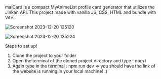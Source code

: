 malCard is a compact MyAnimeList profile card generator that utilizes the Jinkan API. This project made with vanilla JS, CSS, HTML and bundle with Vite.

![Screenshot 2023-12-20 125120](https://github.com/thaph03/malCard/assets/107070673/e9638673-7fa5-47bb-962d-174bdae41bb7)

![Screenshot 2023-12-20 125224](https://github.com/thaph03/malCard/assets/107070673/c9708d4d-5439-4af0-8f88-6f33088de362)

Steps to set up!

1. Clone the project to your folder
2. Open the terminal of the cloned project directory and type : npm i
3. Again type in the terminal : npm run dev => you should have the link of the website is running in your local machine! :)
